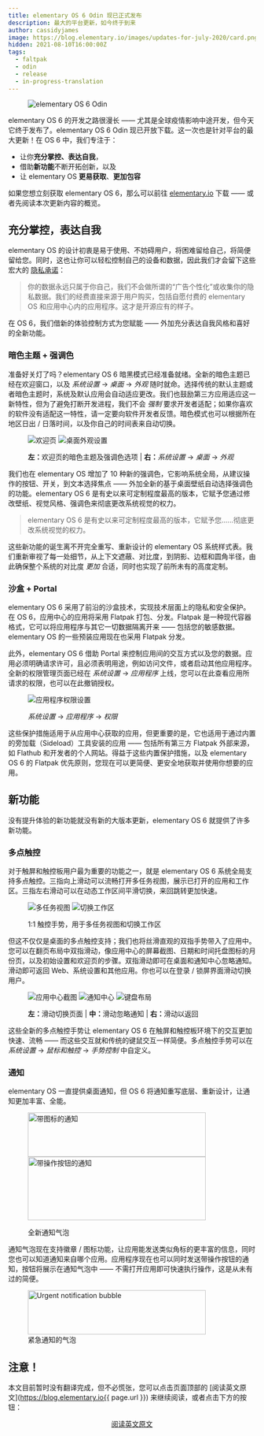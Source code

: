 ```yaml
---
title: elementary OS 6 Odin 现已正式发布
description: 最大的平台更新，如今终于到来
author: cassidyjames
image: https://blog.elementary.io/images/updates-for-july-2020/card.png
hidden: 2021-08-10T16:00:00Z
tags:
  - faltpak
  - odin
  - release
  - in-progress-translation
---
```


<figure class="card" markdown="1">

![elementary OS 6 Odin](https://blog.elementary.io/images/elementary-os-6-odin-released/odin.png)

</figure>

elementary OS 6 的开发之路很漫长 —— 尤其是全球疫情影响中途开发，但今天它终于发布了。elementary OS 6 Odin 现已开放下载。这一次也是针对平台的最大更新！在 OS 6 中，我们专注于：

- 让你**充分掌控、表达自我**，
- 借助**新功能**不断开拓创新，以及
- 让 elementary OS **更易获取**、**更加包容**

如果您想立刻获取 elementary OS 6，那么可以前往 [elementary.io](https://elementary.io/) 下载 —— 或者先阅读本次更新内容的概览。

## 充分掌控，表达自我

elementary OS 的设计初衷是易于使用、不妨碍用户，将困难留给自己，将简便留给您。同时，这也让你可以轻松控制自己的设备和数据，因此我们才会留下这些宏大的 [隐私承诺](https://elementary.io/privacy)：

<aside>
<blockquote>
<p>
你的数据永远只属于你自己，我们不会做所谓的“广告个性化”或收集你的隐私数据。我们的经费直接来源于用户购买，包括自愿付费的 elementary OS 和应用中心内的应用程序。这才是开源应有的样子。
</p>
</blockquote>
</aside>

在 OS 6，我们借新的体验控制方式为您赋能 —— 外加充分表达自我风格和喜好的全新功能。

### 暗色主题 + 强调色

准备好关灯了吗？elementary OS 6 暗黑模式已经准备就绪。全新的暗色主题已经在欢迎窗口，以及 *系统设置* → *桌面* → *外观* 随时就命。选择传统的默认主题或者暗色主题时，系统及默认应用会自动适应更改。我们也鼓励第三方应用适应这一新特性，但为了避免打断开发进程，我们不会 *强制* 要求开发者适配；如果你喜欢的软件没有适配这一特性，请一定要向软件开发者反馈。暗色模式也可以根据所在地区日出 / 日落时间，以及你自己的时间表来自动切换。

<figure class="half" markdown="1">

![欢迎页](https://blog.elementary.io/images/elementary-os-6-odin-released/onboarding.png)
![桌面外观设置](https://blog.elementary.io/images/elementary-os-6-odin-released/appearance.png)

<figcaption><strong>左：</strong>欢迎页的暗色主题及强调色选项 | <strong>右：</strong><i>系统设置</i> → <i>桌面</i> → <i>外观</i></figcaption>
</figure>

我们也在 elementary OS 增加了 10 种新的强调色，它影响系统全局，从建议操作的按钮、开关，到文本选择焦点 —— 外加全新的基于桌面壁纸自动选择强调色的功能。elementary OS 6 是有史以来可定制程度最高的版本，它赋予您通过修改壁纸、视觉风格、强调色来彻底更改系统视觉的权力。

<aside>
<blockquote>
<p>elementary OS 6 是有史以来可定制程度最高的版本，它赋予您......彻底更改系统视觉的权力。
</p>
</blockquote>
</aside>

这些新功能的诞生离不开完全重写、重新设计的 elementary OS 系统样式表。我们重新审视了每一处细节，从上下文遮蔽、对比度，到阴影、边框和圆角半径，由此确保整个系统的对比度 *更加* 合适，同时也实现了前所未有的高度定制。

### 沙盒 + Portal

elementary OS 6 采用了前沿的沙盒技术，实现技术层面上的隐私和安全保护。在 OS 6，应用中心的应用将采用 Flatpak 打包、分发。Flatpak 是一种现代容器格式，它可以将应用程序与其它一切数据隔离开来 —— 包括您的敏感数据。elementary OS 的一些预装应用现在也采用 Flatpak 分发。

此外，elementary OS 6 借助 Portal 来控制应用间的交互方式以及您的数据。应用必须明确请求许可，且必须表明用途，例如访问文件，或者启动其他应用程序。全新的权限管理页面已经在 *系统设置* → *应用程序* 上线，您可以在此查看应用所请求的权限，也可以在此撤销授权。

<figure markdown="1">

![应用程序权限设置](https://blog.elementary.io/images/elementary-os-6-odin-released/permissions.png)

<figcaption><i>系统设置</i> → <i>应用程序</i> → <i>权限</i></figcaption>
</figure>

这些保护措施适用于从应用中心获取的应用，但更重要的是，它也适用于通过内置的旁加载（Sideload）工具安装的应用 —— 包括所有第三方 Flatpak 外部来源，如 Flathub 和开发者的个人网站。得益于这些内置保护措施，以及 elementary OS 6 的 Flatpak 优先原则，您现在可以更简便、更安全地获取并使用你想要的应用。

## 新功能

没有提升体验的新功能就没有新的大版本更新，elementary OS 6 就提供了许多新功能。

### 多点触控

对于触屏和触控板用户最为重要的功能之一，就是 elementary OS 6 系统全局支持多点触控。三指向上滑动可以流畅打开多任务视图，展示已打开的应用和工作区。三指左右滑动可以在动态工作区间平滑切换，来回跳转更加快速。

<figure class="half card" markdown="1">

![多任务视图](https://blog.elementary.io/images/multitouch-gestures-in-elementary-os-6/multitasking.gif)
![切换工作区](https://blog.elementary.io/images/multitouch-gestures-in-elementary-os-6/workspaces.gif)

<figcaption>
  <p>1:1 触控手势，用于多任务视图和切换工作区</p>
</figcaption>
</figure>

但这不仅仅是桌面的多点触控支持；我们也将丝滑直观的双指手势带入了应用中。您可以在翻页布局中双指滑动，像应用中心的屏幕截图、日期和时间托盘图标的月份页，以及初始设置和欢迎页的步骤。双指滑动即可在桌面和通知中心忽略通知。滑动即可返回 Web、系统设置和其他应用。你也可以在登录 / 锁屏界面滑动切换用户。

<figure class="third" markdown="1">

![应用中心截图](https://blog.elementary.io/images/multitouch-gestures-in-elementary-os-6/appcenter.gif")
![通知中心](https://blog.elementary.io/images/multitouch-gestures-in-elementary-os-6/notification-center.gif)
![键盘布局](https://blog.elementary.io/images/multitouch-gestures-in-elementary-os-6/keyboard-layouts.gif)
<figcaption>
  <p><strong>左：</strong>滑动切换页面 | <strong>中：</strong>滑动忽略通知 | <strong>右：</strong>滑动以返回</p>
</figcaption>
</figure>

这些全新的多点触控手势让 elementary OS 6 在触屏和触控板环境下的交互更加快速、流畅 —— 而这些交互就和传统的键鼠交互一样简便。多点触控手势可以在 *系统设置* → *鼠标和触控* → *手势控制* 中自定义。 

### 通知

elementary OS 一直提供桌面通知，但 OS 6 将通知重写底层、重新设计，让通知更加丰富、全能。

<figure class="half">
  <p><img src="https://blog.elementary.io/images/elementary-os-6-odin-beta-2/notification-badge.png" alt="带图标的通知" width="362" height="90" tabindex="-1">
<img src="https://blog.elementary.io/images/elementary-os-6-odin-beta-2/notification-button.png" alt="带操作按钮的通知" width="362" height="129" tabindex="-1"></p>
  <figcaption>
    <p>全新通知气泡</p>
  </figcaption>
</figure>

通知气泡现在支持徽章 / 图标功能，让应用能发送类似角标的更丰富的信息，同时您也可以知道通知来自哪个应用。应用程序现在也可以同时发送带操作按钮的通知，按钮将展示在通知气泡中 —— 不需打开应用即可快速执行操作，这是从未有过的简便。

<figure>
  <picture>
    <source srcset="https://blog.elementary.io/images/elementary-os-6-odin-released/notification-dark.png" media="(prefers-color-scheme: dark)">
    <img alt="Urgent notification bubble" src="/images/elementary-os-6-odin-released/notification-light.png" width="362" height="90" tabindex="-1">
  </picture>
<figcaption>紧急通知的气泡</figcaption>
</figure>

## 注意！
本文目前暂时没有翻译完成，但不必慌张，您可以点击页面顶部的 [阅读英文原文](https://blog.elementary.io{{ page.url }}) 来继续阅读，或者点击下方的按钮：

<div style="text-align: center">
  <p><a rel="nofollow noopener noreferrer" target="_blank" href="https://blog.elementary.io{{ page.url }}" class="button">阅读英文原文</a></p>
</div>
